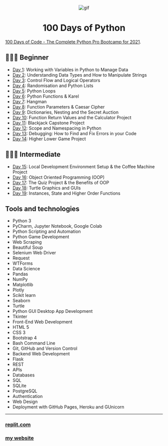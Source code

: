 <p align="center">
<img width="" src="https://media.giphy.com/media/3o6Ztp9sgPwz71EIne/giphy.gif" align="center" alt="gif" />
<h1 align="center">100 Days of Python 
</h1>
</p>


[100 Days of Code - The Complete Python Pro Bootcamp for 2021](https://www.udemy.com/course/100-days-of-code). 

## 👨🏻‍🎓 Beginner
- [Day 1](001_Beginner/Day001): Working with Variables in Python to Manage Data
- [Day 2](001_Beginner/Day002): Understanding Data Types and How to Manipulate Strings
- [Day 3](001_Beginner/Day003): Control Flow and Logical Operators
- [Day 4](001_Beginner/Day004): Randomisation and Python Lists
- [Day 5](001_Beginner/Day005): Python Loops
- [Day 6](001_Beginner/ay006): Python Functions & Karel
- [Day 7](001_Beginner/ay007): Hangman
- [Day 8](001_Beginner/ay008): Function Parameters & Caesar Cipher
- [Day 9](001_Beginner/ay009): Dictionaries, Nesting and the Secret Auction
- [Day 10](001_Beginner/Day010): Function Return Values and the Calculator Project
- [Day 11](001_Beginner/Day011): Blackjack Capstone Project
- [Day 12](001_Beginner/Day012): Scope and Namespacing in Python
- [Day 13](001_Beginner/Day013): Debugging: How to Find and Fix Errors in your Code
- [Day 14](001_Beginner/Day014): Higher Lower Game Project
## 🏋🏻‍♂️ Intermediate
- [Day 15](day15): Local Development Environment Setup & the Coffee Machine Project
- [Day 16](day16): Object Oriented Programming (OOP)
- [Day 17](day17): The Quiz Project & the Benefits of OOP
- [Day 18](day18): Turtle Graphics and GUIs
- [Day 19](day19): Instances, State and Higher Order Functions


## Tools and technologies

- Python 3
- PyCharm, Jupyter Notebook, Google Colab
- Python Scripting and Automation
- Python Game Development
- Web Scraping
- Beautiful Soup
- Selenium Web Driver
- Request
- WTForms
- Data Science
- Pandas
- NumPy
- Matplotlib
- Plotly
- Scikit learn
- Seaborn
- Turtle
- Python GUI Desktop App Development
- Tkinter
- Front-End Web Development
- HTML 5
- CSS 3
- Bootstrap 4
- Bash Command Line
- Git, GitHub and Version Control
- Backend Web Development
- Flask
- REST
- APIs
- Databases
- SQL
- SQLite
- PostgreSQL
- Authentication
- Web Design
- Deployment with GitHub Pages, Heroku and GUnicorn

---

### [replit.com](https://replit.com/@khatab79) 
### [my website](https://kaldaghistani.com/)

